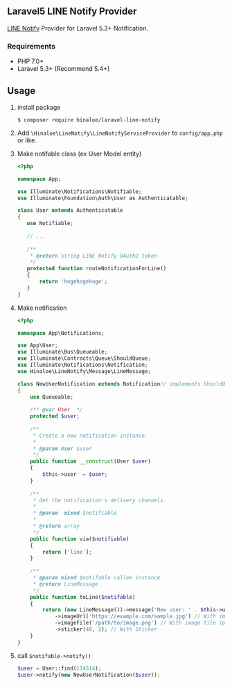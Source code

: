 ## Laravel5 LINE Notify Provider

[LINE Notify](https://notify-bot.line.me) Provider for Laravel 5.3+ Notification.

### Requirements

- PHP 7.0+
- Laravel 5.3+ (Recommend 5.4+)

## Usage

1. install package

    ```
    $ composer require hinaloe/laravel-line-notify
    ```

1. Add `\Hinaloe\LineNotify\LineNotifyServiceProvider` to `config/app.php` or like.

1. Make notifable class (ex User Model entity)

    ```php
   <?php
    
   namespace App;
   
   use Illuminate\Notifications\Notifiable;
   use Illuminate\Foundation\Auth\User as Authenticatable;
   
   class User extends Authenticatable
   {
       use Notifiable;
       
       // ...
       
       /**
        * @return string LINE Notify OAuth2 token 
        */
       protected function routeNotificationForLine()
       {
           return 'hogehogehoge';
       }
   }
    
    ```
    
1. Make notification

    ```php
    <?php
    
    namespace App\Notifications;
    
    use App\User;
    use Illuminate\Bus\Queueable;
    use Illuminate\Contracts\Queue\ShouldQueue;
    use Illuminate\Notifications\Notification;
    use Hinaloe\LineNotify\Message\LineMessage;
    
    class NewUserNotification extends Notification// implements ShouldQueue
    {
        use Queueable;
        
        /** @var User  */
        protected $user;
        
        /**
         * Create a new notification instance.
         *
         * @param User $user
         */
        public function __construct(User $user)
        {
            $this->user  = $user;
        }
        
        /**
         * Get the notification's delivery channels.
         *
         * @param  mixed $notifiable
         *
         * @return array
         */
        public function via($notifiable)
        {
            return ['line'];
        }
        
        /**
         * @param mixed $notifable callee instance
         * @return LineMessage 
         */
        public function toLine($notifable)
        {
            return (new LineMessage())->message('New user: ' . $this->user->name)
                ->imageUrl('https://example.com/sample.jpg') // With image url (jpeg only)
                ->imageFile('/path/to/image.png') // With image file (png/jpg/gif will convert to jpg)
                ->sticker(40, 2); // With Sticker
        }
    }
    ```
    
1. call `$notifable->notify()`

    ```php
    $user = User::find(114514);
    $user->notify(new NewUserNotification($user));
    ```